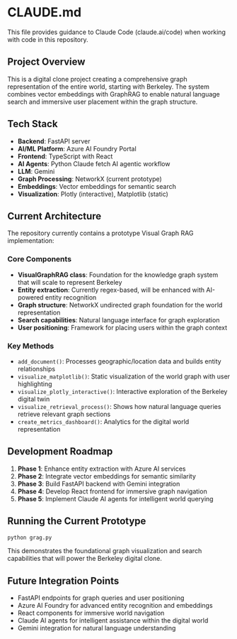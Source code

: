 # CLAUDE.md

This file provides guidance to Claude Code (claude.ai/code) when working with code in this repository.

## Project Overview

This is a digital clone project creating a comprehensive graph representation of the entire world, starting with Berkeley. The system combines vector embeddings with GraphRAG to enable natural language search and immersive user placement within the graph structure.

## Tech Stack

- **Backend**: FastAPI server
- **AI/ML Platform**: Azure AI Foundry Portal
- **Frontend**: TypeScript with React
- **AI Agents**: Python Claude fetch AI agentic workflow
- **LLM**: Gemini
- **Graph Processing**: NetworkX (current prototype)
- **Embeddings**: Vector embeddings for semantic search
- **Visualization**: Plotly (interactive), Matplotlib (static)

## Current Architecture

The repository currently contains a prototype Visual Graph RAG implementation:

### Core Components

- **VisualGraphRAG class**: Foundation for the knowledge graph system that will scale to represent Berkeley
- **Entity extraction**: Currently regex-based, will be enhanced with AI-powered entity recognition
- **Graph structure**: NetworkX undirected graph foundation for the world representation
- **Search capabilities**: Natural language interface for graph exploration
- **User positioning**: Framework for placing users within the graph context

### Key Methods

- `add_document()`: Processes geographic/location data and builds entity relationships
- `visualize_matplotlib()`: Static visualization of the world graph with user highlighting
- `visualize_plotly_interactive()`: Interactive exploration of the Berkeley digital twin
- `visualize_retrieval_process()`: Shows how natural language queries retrieve relevant graph sections
- `create_metrics_dashboard()`: Analytics for the digital world representation

## Development Roadmap

1. **Phase 1**: Enhance entity extraction with Azure AI services
2. **Phase 2**: Integrate vector embeddings for semantic similarity
3. **Phase 3**: Build FastAPI backend with Gemini integration
4. **Phase 4**: Develop React frontend for immersive graph navigation
5. **Phase 5**: Implement Claude AI agents for intelligent world querying

## Running the Current Prototype

```bash
python grag.py
```

This demonstrates the foundational graph visualization and search capabilities that will power the Berkeley digital clone.

## Future Integration Points

- FastAPI endpoints for graph queries and user positioning
- Azure AI Foundry for advanced entity recognition and embeddings
- React components for immersive world navigation
- Claude AI agents for intelligent assistance within the digital world
- Gemini integration for natural language understanding